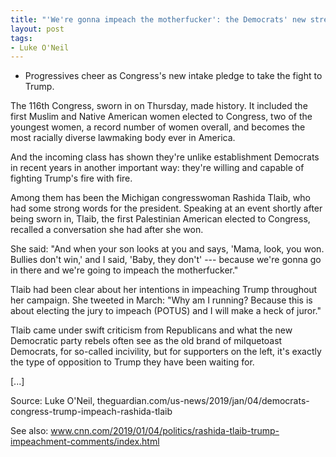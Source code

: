 ```yaml
---
title: "'We're gonna impeach the motherfucker': the Democrats' new street fighters"
layout: post
tags:
- Luke O'Neil
---
```


- Progressives cheer as Congress's new intake pledge to take the fight to Trump.

The 116th Congress, sworn in on Thursday, made history. It included the first Muslim and Native American women elected to Congress, two of the youngest women, a record number of women overall, and becomes the most racially diverse lawmaking body ever in America.

And the incoming class has shown they're unlike establishment Democrats in recent years in another important way: they're willing and capable of fighting Trump's fire with fire.

Among them has been the Michigan congresswoman Rashida Tlaib, who had some strong words for the president. Speaking at an event shortly after being sworn in, Tlaib, the first Palestinian American elected to Congress, recalled a conversation she had after she won.

She said: "And when your son looks at you and says, 'Mama, look, you won. Bullies don't win,' and I said, 'Baby, they don't' --- because we're gonna go in there and we're going to impeach the motherfucker."

Tlaib had been clear about her intentions in impeaching Trump throughout her campaign. She tweeted in March: "Why am I running? Because this is about electing the jury to impeach (POTUS) and I will make a heck of juror."

Tlaib came under swift criticism from Republicans and what the new Democratic party rebels often see as the old brand of milquetoast Democrats, for so-called incivility, but for supporters on the left, it's exactly the type of opposition to Trump they have been waiting for.

[...]

Source: Luke O'Neil, theguardian.com/us-news/2019/jan/04/democrats-congress-trump-impeach-rashida-tlaib

See also: www.cnn.com/2019/01/04/politics/rashida-tlaib-trump-impeachment-comments/index.html
